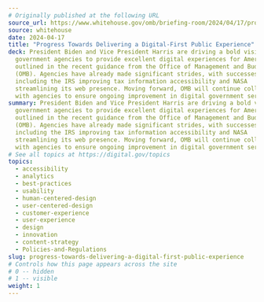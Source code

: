 ```yaml
---
# Originally published at the following URL
source_url: https://www.whitehouse.gov/omb/briefing-room/2024/04/17/progress-towards-delivering-a-digital-first-public-experience/
source: whitehouse
date: 2024-04-17
title: "Progress Towards Delivering a Digital-First Public Experience"
deck: President Biden and Vice President Harris are driving a bold vision for
  government agencies to provide excellent digital experiences for Americans, as
  outlined in the recent guidance from the Office of Management and Budget
  (OMB). Agencies have already made significant strides, with successes
  including the IRS improving tax information accessibility and NASA
  streamlining its web presence. Moving forward, OMB will continue collaborating
  with agencies to ensure ongoing improvement in digital government services.
summary: President Biden and Vice President Harris are driving a bold vision for
  government agencies to provide excellent digital experiences for Americans, as
  outlined in the recent guidance from the Office of Management and Budget
  (OMB). Agencies have already made significant strides, with successes
  including the IRS improving tax information accessibility and NASA
  streamlining its web presence. Moving forward, OMB will continue collaborating
  with agencies to ensure ongoing improvement in digital government services.
# See all topics at https://digital.gov/topics
topics:
  - accessibility
  - analytics
  - best-practices
  - usability
  - human-centered-design
  - user-centered-design
  - customer-experience
  - user-experience
  - design
  - innovation
  - content-strategy
  - Policies-and-Regulations
slug: progress-towards-delivering-a-digital-first-public-experience
# Controls how this page appears across the site
# 0 -- hidden
# 1 -- visible
weight: 1
---
```


